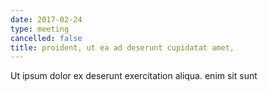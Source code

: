 ```yaml
---
date: 2017-02-24
type: meeting
cancelled: false
title: proident, ut ea ad deserunt cupidatat amet,
---
```

Ut ipsum dolor ex deserunt exercitation aliqua. enim sit sunt